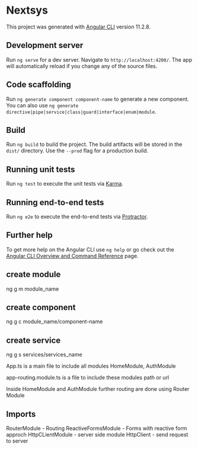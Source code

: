 # Nextsys

This project was generated with [Angular CLI](https://github.com/angular/angular-cli) version 11.2.8.

## Development server

Run `ng serve` for a dev server. Navigate to `http://localhost:4200/`. The app will automatically reload if you change any of the source files.

## Code scaffolding

Run `ng generate component component-name` to generate a new component. You can also use `ng generate directive|pipe|service|class|guard|interface|enum|module`.

## Build

Run `ng build` to build the project. The build artifacts will be stored in the `dist/` directory. Use the `--prod` flag for a production build.

## Running unit tests

Run `ng test` to execute the unit tests via [Karma](https://karma-runner.github.io).

## Running end-to-end tests

Run `ng e2e` to execute the end-to-end tests via [Protractor](http://www.protractortest.org/).

## Further help

To get more help on the Angular CLI use `ng help` or go check out the [Angular CLI Overview and Command Reference](https://angular.io/cli) page.


## create module 
ng g m module_name

## create component
ng g c module_name/component-name

## create service
ng g s services/services_name

App.ts is a main file to include all modules HomeModule, AuthModule 

app-routing.module.ts is a file to include these modules path or url

Inside HomeModule and AuthModule further routing are done using Router Module

## Imports

RouterModule - Routing
ReactiveFormsModule - Forms with reactive form approch 
HttpCLientModule - server side module 
HttpClient - send request to server